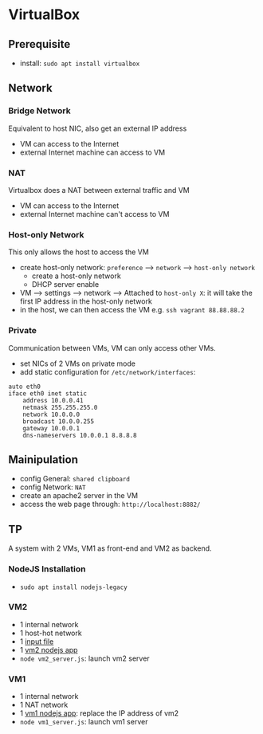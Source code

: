 # VirtualBox
## Prerequisite
- install: `sudo apt install virtualbox`

## Network
### Bridge Network
Equivalent to host NIC, also get an external IP address
- VM can access to the Internet
- external Internet machine can access to VM

### NAT
Virtualbox does a NAT between external traffic and VM
- VM can access to the Internet
- external Internet machine can't access to VM

### Host-only Network
This only allows the host to access the VM
- create host-only network: `preference` --> `network` --> `host-only network`
  - create a host-only network
  - DHCP server enable
- VM --> settings --> network --> Attached to `host-only X`: it will take the first IP address in the host-only network
- in the host, we can then access the VM e.g. `ssh vagrant 88.88.88.2`

### Private
Communication between VMs, VM can only access other VMs.
- set NICs of 2 VMs on private mode
- add static configuration for `/etc/network/interfaces`:
```
auto eth0
iface eth0 inet static
    address 10.0.0.41
    netmask 255.255.255.0
    network 10.0.0.0
    broadcast 10.0.0.255
    gateway 10.0.0.1
    dns-nameservers 10.0.0.1 8.8.8.8
```

## Mainipulation
- config General: `shared clipboard`
- config Network: `NAT`
- create an apache2 server in the VM
- access the web page through: `http://localhost:8882/`

## TP
A system with 2 VMs, VM1 as front-end and VM2 as backend.
### NodeJS Installation
- `sudo apt install nodejs-legacy`

### VM2
- 1 internal network
- 1 host-hot network
- 1 [input file](tp/input.txt)
- 1 [vm2 nodejs app](tp/vm2_server.js)
- `node vm2_server.js`: launch vm2 server

### VM1
- 1 internal network
- 1 NAT network
- 1 [vm1 nodejs app](tp/vm1_server.js): replace the IP address of vm2
- `node vm1_server.js`: launch vm1 server
